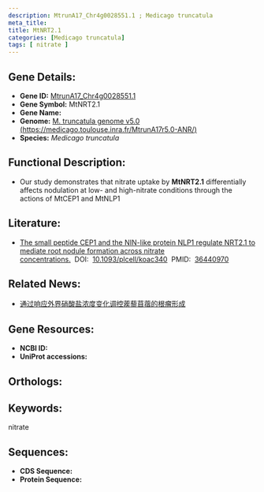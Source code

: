 ```yaml
---
description: MtrunA17_Chr4g0028551.1 ; Medicago truncatula
meta_title:
title: MtNRT2.1
categories: [Medicago truncatula]
tags: [ nitrate ]
---
```


## Gene Details:
- **Gene ID:**	[MtrunA17_Chr4g0028551.1]()
- **Gene Symbol:** MtNRT2.1
- **Gene Name:** 
- **Genome:** [M. truncatula genome v5.0 (https://medicago.toulouse.inra.fr/MtrunA17r5.0-ANR/)]()
- **Species:** *Medicago truncatula*

## Functional Description:
   - Our study demonstrates that nitrate uptake by **MtNRT2.1** differentially affects nodulation at low- and high-nitrate conditions through the actions of MtCEP1 and MtNLP1

## Literature:
   - [The small peptide CEP1 and the NIN-like protein NLP1 regulate NRT2.1 to mediate root nodule formation across nitrate concentrations.]( https://academic.oup.com/plcell/article/35/2/776/6849547?login=true)&nbsp;&nbsp;DOI:&nbsp;&nbsp;[10.1093/plcell/koac340](https://academic.oup.com/plcell/article/35/2/776/6849547?login=true)&nbsp;&nbsp;PMID:&nbsp;&nbsp;[36440970](https://pubmed.ncbi.nlm.nih.gov/36440970/)

## Related News:
   - [通过响应外界硝酸盐浓度变化调控蒺藜苜蓿的根瘤形成](https://mp.weixin.qq.com/s?__biz=Mzg3MDEwNDEyMg==&mid=2247548859&idx=5&sn=c182f291ac9d3de82f696cce2f74ff89&chksm=93b8ae5183ffde17c28688f4b8760295634ed43966fca94a1675e1137ddd16c4901a993796fb&scene=27#wechat_redirect)

## Gene Resources:
- **NCBI ID:** [](https://www.ncbi.nlm.nih.gov/gene/?term=)
- **UniProt accessions:** [](https://www.uniprot.org/uniprotkb//entry)

## Orthologs:


## Keywords:
nitrate

## Sequences:
- **CDS Sequence:**
- **Protein Sequence:**
